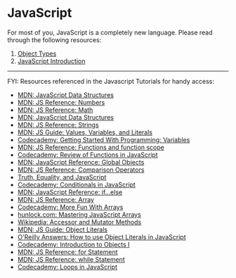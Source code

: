 # JavaScript 
For most of you, JavaScript is a completely new language. Please read through the following resources:

1. [Object Types](object_types.md)
2. [JavaScript Introduction](javascript_intro_lab/readme.md)

***
FYI: Resources referenced in the Javascript Tutorials for handy access:

- [MDN: JavaScript Data Structures](https://developer.mozilla.org/en/JavaScript/Data_structures)
- [MDN: JS Reference: Numbers](https://developer.mozilla.org/en/JavaScript/Reference/Global_Objects/Number)
- [MDN: JS Reference: Math](https://developer.mozilla.org/en/JavaScript/Reference/Global_Objects/Math/)
- [MDN: JavaScript Data Structures](https://developer.mozilla.org/en/JavaScript/Data_structures)
- [MDN: JS Reference: Strings](https://developer.mozilla.org/en/JavaScript/Reference/Global_Objects/String)
- [MDN: JS Guide: Values, Variables, and Literals](https://developer.mozilla.org/en/JavaScript/Guide/Values%2C_Variables%2C_and_Literals)
- [Codecademy: Getting Started With Programming: Variables](http://www.codecademy.com/courses/getting-started-v2/4)
- [MDN: JS Reference: Functions and function scope](https://developer.mozilla.org/en/JavaScript/Reference/Functions_and_function_scope)
- [Codecademy: Review of Functions in JavaScript](http://www.codecademy.com/courses/functions_in_javascript)
- [MDN: JavaScript Reference: Global Objects](https://developer.mozilla.org/en-US/docs/JavaScript/Reference/Global_Objects)
- [MDN: JS Reference: Comparison Operators](https://developer.mozilla.org/en/JavaScript/Reference/Operators/Comparison_Operators)
- [Truth, Equality, and JavaScript](http://javascriptweblog.wordpress.com/2011/02/07/truth-equality-and-javascript/)
- [Codecademy: Conditionals in JavaScript](http://www.codecademy.com/courses/conditionals-in-javascript)
- [MDN: JavaScript Reference: if...else](https://developer.mozilla.org/en-US/docs/JavaScript/Reference/Statements/if...else)
- [MDN: JS Reference: Array](https://developer.mozilla.org/en/JavaScript/Reference/Global_Objects/Array/)
- [Codecademy: More Fun With Arrays](http://www.codecademy.com/courses/working-with-indexed-associate-and-multi-dimensional-arrays)
- [hunlock.com: Mastering JavaScript Arrays](http://www.hunlock.com/blogs/Mastering_Javascript_Arrays)
- [Wikipedia: Accessor and Mutator Methods](http://en.wikipedia.org/wiki/Method_(computer_programming)#Accessor_and_mutator_methods)
- [MDN: JS Guide: Object Literals](https://developer.mozilla.org/en/JavaScript/Guide/Values,_Variables,_and_Literals#Object_literals)
- [O'Reilly Answers: How to use Object Literals in JavaScript](http://answers.oreilly.com/topic/2138-how-to-use-object-literals-in-javascript/)
- [Codecademy: Introduction to Objects I](http://www.codecademy.com/courses/spencer-sandbox)
- [MDN: JS Reference: for Statement](https://developer.mozilla.org/en/JavaScript/Reference/Statements/for)
- [MDN: JS Reference: while Statement](https://developer.mozilla.org/en/JavaScript/Reference/Statements/while)
- [Codecademy: Loops in JavaScript](http://www.codecademy.com/courses/loops)